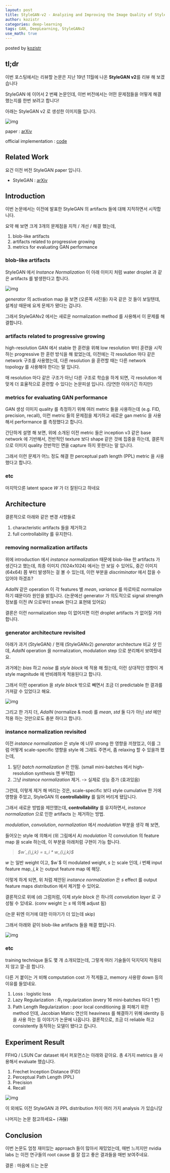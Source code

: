 ```yaml
---
layout: post
title: StyleGAN-v2 - Analyzing and Improving the Image Quality of StyleGAN
author: kozistr
categories: deep-learning
tags: GAN, DeepLearning, StyleGANv2
use_math: true
---
```


posted by [kozistr](http://kozistr.tech)

## tl;dr

이번 포스팅에서는 리뷰할 논문은 지난 19년 11월에 나온 **StyleGAN v2**를 리뷰 해 보겠습니다

StyleGAN 에 이어서 2 번째 논문인데, 이번 버전에서는 어떤 문제점들을 어떻게 해결했는지를 한번 보려고 합니다!

아래는 StyleGAN v2 로 생성한 이미지들 입니다.

![img](/assets/StyleGANv2/stylegan2-teaser-1024x256.png)

paper : [arXiv](https://arxiv.org/pdf/1912.04958.pdf)

official implementation : [code](https://github.com/NVlabs/stylegan2)

## Related Work

요건 이전 버전 StyleGAN paper 입니다.

* StyleGAN : [arXiv](https://arxiv.org/pdf/1812.04948.pdf)

## Introduction

이번 논문에서는 이전에 발표한 StyleGAN 의 artifacts 들에 대해 지적하면서 시작합니다.

요약 해 보면 크게 3개의 문제점을 지적 / 개선 / 해결 했는데, 

1. blob-like artifacts
2. artifacts related to progressive growing
3. metrics for evaluating GAN performance

### blob-like artifacts

StyleGAN 에서 *Instance Normalization* 이 아래 이미지 처럼 water droplet 과 같은 artifacts 를 발생한다고 합니다. 

![img](/assets/StyleGANv2/droplet-llike-artifacts.png)

*generator* 의 activation map 을 보면 (오른쪽 사진들) 자국 같은 것 들이 보일텐데, 설계상 때문에 요게 문제가 됐다는 겁니다.

그래서 StyleGANv2 에서는 새로운 normalization method 를 사용해서 이 문제를 해결합니다.

### artifacts related to progressive growing

high-resolution GAN 에서 stable 한 훈련을 위해 low resolution 부터 훈련을 시작하는 progressive 한 훈련 방식을 해 왔었는데,
이전에는 각 resolution 마다 같은 network 구조를 사용했는데, 다른 resolution 을 훈련할 때는 다른 network topology 를 사용해야 한다는 말 입니다.

매 resolution 마다 같은 구조가 아닌 다른 구조로 학습을 하게 되면, 각 resolution 에 맞게 더 효율적으로 훈련할 수 있다는 논문피셜 입니다.
(당연한 이야기긴 하지만)

### metrics for evaluating GAN performance

GAN 생성 이미지 quality 를 측정하기 위해 여러 metric 들을 사용하는데 (e.g. FID, precision, recall),
이런 metric 들의 문제점을 제기하고 새로운 gan metric 을 사용해서 performance 를 측정했다고 합니다.

간단하게 설명 해 보면, 위에 소개된 이전 metric 들은 inception v3 같은 base network 에 기반해서, 전반적인 texture 보다 shape 같은 것에 집중을 하는데,
결론적으로 이미지 quality 전반적인 면을 capture 하지 못한다는 말 입니다.

그래서 이런 문제가 어느 정도 해결 한 perceptual path length (PPL) metric 을 사용했다고 합니다.
 
### etc

마지막으론 latent space $W$ 가 더 잘된다고 하네요
 
## Architecture

결론적으로 아래와 같은 변경 사항들로 

1. characteristic artifacts 들을 제거하고 
2. full controllability 를 유지한다.

### removing normalization artifacts 

위에 introduction 에서 *instance normalization* 때문에 blob-like 한 artifacts 가 생긴다고 했는데,
최종 이미지 (1024x1024) 에서는 안 보일 수 있어도, 중간 이미지 (64x64) 쯤 부터 발생하는 걸 볼 수 있는데, 
이런 부분을 *discriminator* 에서 잡을 수 있어야 하겠죠?

*AdaIN* 같은 operation 이 각 features 별 *mean*, *variance* 를 따로따로 normalize 하기 떄문이라 원인을 밝힙니다.
(논문에선 generator 가 의도적으로 signal strength 정보를 이전 *IN* 으로부터 sneak 한다고 표현돼 있어요)

결론은 이런 normalization step 이 없어지면 이런 droplet artifacts 가 없어질 거라 합니다.

### generator architecture revisited

아래가 과거 (StyleGAN) / 현재 (StyleGANv2) *generator* architecture 비교 샷 인데, 
*AdaIN* operation 을 normalization, modulation step 으로 분리해서 보여줬네요.

과거에는 *bias* 하고 *noise* 를 *style block* 에 적용 해 줬는데, 이런 상대적인 영향이 게 style magnitude 에 반비례하게 적용된다고 합니다.

그래서 이런 operation 을 *style block* 밖으로 빼면서 조금 더 predictable 한 결과를 가져갈 수 있었다고 해요.

![img](/assets/StyleGANv2/stylegan2-architecture.png)

그리고 한 가지 더, *AdaIN* (normalize & mod) 를 *mean*, *std* 둘 다가 아닌 *std* 에만 적용 하는 것만으로도 충분 하다고 합니다.

### instance normalization revisited

이전 *instance normalization* 은 style 에 너무 strong 한 영향을 끼쳤었고, 이를 그럼 어떻게 scale-specific 영향을 style 에 그래도 주면서, 좀 relaxing 할 수 있을까 했는데,

1. 일단 *batch normalization* 은 안됨. (small mini-batches 에서 high-resolution synthesis 엔 부적합)
2. 그냥 *instance normalization* 제거. -> 실제로 성능 증가 (효과있음)

그런데, 이렇게 제거 해 버리는 것은, scale-specific 보다 style cumulative 한 거에 영향을 주었고, 
StyleGAN 의 **controllability** 를 잃어 버리게 됐답니다.

그래서 새로운 방법을 제안했는데, **controllability** 를 유지하면서, *instance normalization* 으로 인한 artifacts 는 제거하는 방법.

*modulation*, *convolution*, *normalization* 에서 *modulation* 부분을 생각 해 보면,

들어오는 style 에 의해서 (위 그림에서 A) *modulation* 각 convolution 의 feature map 을 scale 하는데,
이 부분을 아래처럼 구현이 가능 합니다.

> *$w`_{i,j,k} = s_i * w_{i,j,k}$*

$w$ 는 일반 weight 이고, $w`$ 이 modulated weight, $s$ 는 scale 인데, $i$ 번째 input feature map, $j,k$ 는 output feature map 에 해당. 

이렇게 하게 되면, 위 처럼 제안된 *instance normalization* 은 $s$ effect 를 output feature maps distribution 에서 제거할 수 있어요.

결론적으로 위에 (d) 그럼처럼, 이제 *style block* 은 하나의 *convolution layer* 로 구성될 수 있네요. (conv weight 는 $s$ 에 의해 adjust 됨)

(논문 뒤엔 이거에 대한 이야기가 더 있는데 skip)

그래서 아래와 같이 blob-like artifacts 들을 해결 했답니다.

![img](/assets/StyleGANv2/stylegan2-resolve-artifacts.png)

### etc

training technique 들도 몇 개 소개되었는데, 그렇게 여러 기술들이 덕지덕지 적용되지 않고 깔-끔 합니다.

다른 거 붙이는 거 비해 computation cost 가 적게들고, memory 사용량 down 등의 이유를 들었네요.

1. Loss : logistic loss
2. Lazy Regularization : $R_1$ regularization (every 16 mini-batches 마다 1 번)
3. Path Length Regularization : poor local conditioning 을 피해기 위한 method 인데, Jacobian Matric 연산의 heaviness 를 해결하기 위해 identity 등을 사용 하는 등 이야기가 논문에 나옵니다.
결론적으로, 조금 더 reliable 하고 consistently 동작하는 모델이 됐다고 캅니다.

## Experiment Result

FFHQ / LSUN Car dataset 에서 퍼포먼스는 아래와 같아요. 총 4가지 metrics 을 사용해서 evaluate 했습니다.

1. Frechet Inception Distance (FID)
2. Perceptual Path Length (PPL)
3. Precision
4. Recall

![img](/assets/StyleGANv2/stylegan2-results.png)

이 외에도 이전 StyleGAN 과 PPL distribution 차이 여러 가지 analysis 가 있습니당

나머지는 논문 참고하세요~ (~~귀찮~~)

## Conclusion

이번 논문도 엄청 재미있는 approach 들이 많아서 재밌었는데,
매번 느끼지만 nvidia labs 는 이전 연구들의 root cause 를 잘 잡고 좋은 결과들을
매번 보여주네요.

결론 : 마음에 드는 논문
